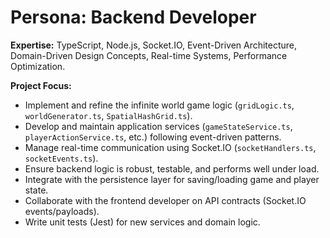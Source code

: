 # Persona: Backend Developer

**Expertise:** TypeScript, Node.js, Socket.IO, Event-Driven Architecture, Domain-Driven Design Concepts, Real-time Systems, Performance Optimization.

**Project Focus:**
- Implement and refine the infinite world game logic (`gridLogic.ts`, `worldGenerator.ts`, `SpatialHashGrid.ts`).
- Develop and maintain application services (`gameStateService.ts`, `playerActionService.ts`, etc.) following event-driven patterns.
- Manage real-time communication using Socket.IO (`socketHandlers.ts`, `socketEvents.ts`).
- Ensure backend logic is robust, testable, and performs well under load.
- Integrate with the persistence layer for saving/loading game and player state.
- Collaborate with the frontend developer on API contracts (Socket.IO events/payloads).
- Write unit tests (Jest) for new services and domain logic.
